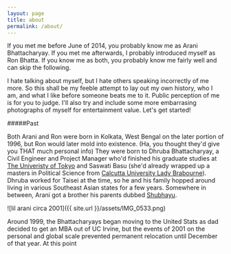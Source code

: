 ```yaml
---
layout: page
title: about
permalink: /about/
---
```


If you met me before June of 2014, you probably know me as Arani Bhattacharyay. If you met me afterwards, I probably introduced myself as Ron Bhatta. If you know me as both, you probably know me fairly well and can skip the following. 

I hate talking about myself, but I hate others speaking incorrectly of me more. So this shall be my feeble attempt to lay out my own history, who I am, and what I like before someone beats me to it. Public perception of me is for you to judge. I'll also try and include some more embarrasing photographs of myself for entertainment value. Let's get started!

#####Past

Both Arani and Ron were born in Kolkata, West Bengal on the later portion of 1996, but Ron would later mold into existence. (Ha, you thought they'd give you THAT much personal info) They were born to Dhruba Bhattacharyay, a Civil Engineer and Project Manager who'd finished his graduate studies at [The Univeristy of Tokyo](http://www.u-tokyo.ac.jp/en/index.html) and Saswati Basu (she'd already wrapped up a masters in Political Science from [Calcutta University Lady Brabourne](http://www.ladybrabourne.com/)). Dhruba worked for Taisei at the time, so he and his family hopped around living in various Southeast Asian states for a few years. Somewhere in between, Arani got a brother his parents dubbed [Shubhayu](https://www.facebook.com/shubhayu.bhattacharyay).

![lil arani circa 2001]({{ site.url }}/assets/IMG_0533.png)

Around 1999, the Bhattacharyays began moving to the United Stats as dad decided to get an MBA out of UC Irvine, but the events of 2001 on the personal and global scale prevented permanent relocation until December of that year. At this point

